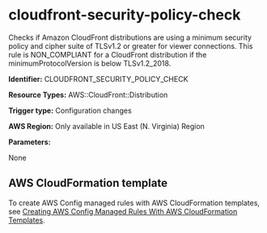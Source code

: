 # cloudfront\-security\-policy\-check<a name="cloudfront-security-policy-check"></a>

Checks if Amazon CloudFront distributions are using a minimum security policy and cipher suite of TLSv1\.2 or greater for viewer connections\. This rule is NON\_COMPLIANT for a CloudFront distribution if the minimumProtocolVersion is below TLSv1\.2\_2018\. 

**Identifier:** CLOUDFRONT\_SECURITY\_POLICY\_CHECK

**Resource Types:** AWS::CloudFront::Distribution

**Trigger type:** Configuration changes

**AWS Region:** Only available in US East \(N\. Virginia\) Region

**Parameters:**

None  

## AWS CloudFormation template<a name="w2aac12c33c15b9c89c17"></a>

To create AWS Config managed rules with AWS CloudFormation templates, see [Creating AWS Config Managed Rules With AWS CloudFormation Templates](aws-config-managed-rules-cloudformation-templates.md)\.